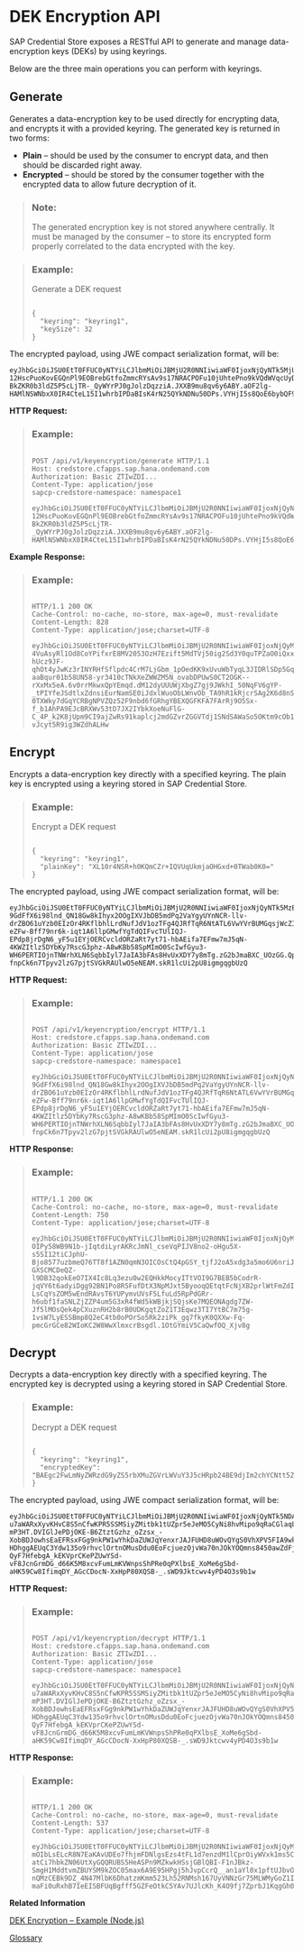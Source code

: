 <!-- loio56d5bafad3e2401abdbfe4cfd2b221fb -->

# DEK Encryption API

SAP Credential Store exposes a RESTful API to generate and manage data-encryption keys \(DEKs\) by using keyrings.

Below are the three main operations you can perform with keyrings.



<a name="loio56d5bafad3e2401abdbfe4cfd2b221fb__section_generate"/>

## Generate

Generates a data-encryption key to be used directly for encrypting data, and encrypts it with a provided keyring. The generated key is returned in two forms:

-   **Plain** – should be used by the consumer to encrypt data, and then should be discarded right away.
-   **Encrypted** – should be stored by the consumer together with the encrypted data to allow future decryption of it.

> ### Note:  
> The generated encryption key is not stored anywhere centrally. It must be managed by the consumer – to store its encrypted form properly correlated to the data encrypted with the key.

> ### Example:  
> Generate a DEK request
> 
> ```
> 
> {
>   "keyring": "keyring1",
>   "keySize": 32
> }
> ```

The encrypted payload, using JWE compact serialization format, will be:

```
eyJhbGciOiJSU0EtT0FFUC0yNTYiLCJlbmMiOiJBMjU2R0NNIiwiaWF0IjoxNjQyNTk5MjUxfQ.cNfiDj1N5fJ2aDzDLRkt9S0RHlddssAxUxNp4PeyP6rP4EM2lyzV3kZIFMRAs9A2GM6DNx7GWx8CiezyHGxduhBCjOTJdRJgJDbiyXnuvXOXb5L7nIhM8cRRLWzthdW94GJVmhxYQAXHZwO8fxVX7SBEaF70_lg2rUGOMZcoieEeRIqFEjaCg2UoRLrEdmaGxAff91EeKNNDC9r-12HscPuoKovEGQnPl9EOBrebGtfoZmmcRYsAv9s17NRACPOFu10jUhtePno9kVQdWVqcUyDKufcJ7_V323UWtu7KOwrS5-BkZKR0b3ldZ5P5cLjTR-_QyWYrPJ0gJolzDqzziA.JXXB9mu8qv6y6ABY.aOF2lg-HAMlNSWNbxX0IR4CteL15I1whrbIPDaBIsK4rN25QYkNDNu50DPs.VYHjI5s8QoE6bybQF9PZAA
```

**HTTP Request:**

> ### Example:  
> ```
> 
> POST /api/v1/keyencryption/generate HTTP/1.1
> Host: credstore.cfapps.sap.hana.ondemand.com
> Authorization: Basic ZTIwZDI...
> Content-Type: application/jose
> sapcp-credstore-namespace: namespace1
> 
> eyJhbGciOiJSU0EtT0FFUC0yNTYiLCJlbmMiOiJBMjU2R0NNIiwiaWF0IjoxNjQyNTk5MjUxfQ.cNfiDj1N5fJ2aDzDLRkt9S0RHlddssAxUxNp4PeyP6rP4EM2lyzV3kZIFMRAs9A2GM6DNx7GWx8CiezyHGxduhBCjOTJdRJgJDbiyXnuvXOXb5L7nIhM8cRRLWzthdW94GJVmhxYQAXHZwO8fxVX7SBEaF70_lg2rUGOMZcoieEeRIqFEjaCg2UoRLrEdmaGxAff91EeKNNDC9r-12HscPuoKovEGQnPl9EOBrebGtfoZmmcRYsAv9s17NRACPOFu10jUhtePno9kVQdWVqcUyDKufcJ7_V323UWtu7KOwrS5-BkZKR0b3ldZ5P5cLjTR-_QyWYrPJ0gJolzDqzziA.JXXB9mu8qv6y6ABY.aOF2lg-HAMlNSWNbxX0IR4CteL15I1whrbIPDaBIsK4rN25QYkNDNu50DPs.VYHjI5s8QoE6bybQF9PZAA
> ```

**Example Response:**

> ### Example:  
> ```
> 
> HTTP/1.1 200 OK
> Cache-Control: no-cache, no-store, max-age=0, must-revalidate
> Content-Length: 828
> Content-Type: application/jose;charset=UTF-8
> 
> eyJhbGciOiJSU0EtT0FFUC0yNTYiLCJlbmMiOiJBMjU2R0NNIiwiaWF0IjoxNjQyMTQ4OTI1fQ.fhXK4g7-4VuAsyRl1Od8CoYPifxrE8MV2053OzH7Ezift5MdTVj50ig2Sd3Y0quTPZaO0iQxxNHzQxato-hUcz9JF-qhOt4yJwKz3rINYRHfSflpdc4CrM7LjGbm_1pOedKK9xUvuWbTyqL3JIDRlSDp5GqvU3WWriE76qLXzGieN8FFT26JJTivbFni6uv_GfUusM8Qr3h1mnhcHj_EEm5FuqSmKQw4O3GGilDPXGgip0SG7fh65T1BHqQ9fOEkicz5UqUBhMOAKzIFJ3TOgOQ-aaBqur01b58UN58-yr3410cTNkXeZWWZM5N_ovabDPUwS0CT2OGK--rXxMx5eA.6v0rrMkwxQpYEmqd.dM12dyUUUWjXbgZ7gj9JWkhI_50NqFV6gYP-_tPIYfeJSdtlxZdnsiEurNamSE0iJdxlWuoObLWnvOb_TA9hR1kRjcrSAg2K6d8nSVOyX_yCqWnnHbP3Q-0TXWky7dGqYCRBgNPVZQz52F9nbd6fGRhgYBEXQGFKFA7FArRj9O5Sx-f_b1AhPA9EJcBRXWv53tD7JX2IYbkXoeNuFlG-C_4P_k2K8jUpm9CI9ajZwRs91kaplcj2mdGZvrZGGVTdj1SNdSAWaSo5OKtm9cOb1qESemkhJ6SoV58OsPFigJeUI8lGPhp45shNna4NMiKJUODo9VvcWxaxwmqteSJXoDSbPp9cgYnjTUNgVwq4pWWZwUYMbA.M9-vJcyt5R9ig3WZdhALHw
> 
> ```



<a name="loio56d5bafad3e2401abdbfe4cfd2b221fb__section_encrypt"/>

## Encrypt

Encrypts a data-encryption key directly with a specified keyring. The plain key is encrypted using a keyring stored in SAP Credential Store.

> ### Example:  
> Encrypt a DEK request
> 
> ```
> 
> {
>   "keyring": "keyring1",
>   "plainKey": "XL10r4NSR+h0KQmCZr+IQVUqUkmjaOHGxd+0TWab0K0="
> }
> ```

The encrypted payload, using JWE compact serialization format, will be:

```
eyJhbGciOiJSU0EtT0FFUC0yNTYiLCJlbmMiOiJBMjU2R0NNIiwiaWF0IjoxNjQyNTk5MzE3fQ.GUvqHlh-9GdFfX6i98lnd_QN18Gw8kIhyx2OOgIXVJbDB5mdPq2VaYgyUYnNCR-llv-drZBO61uYzb0EIzOr4RKflbhlLrdNufJdV1ozTFg4QJRfTqR6NtATL6VwYVrBUMGqsjWcZI-eZFw-Bff79nr6k-iqt1A6llpGMwfYgTdQIFvcTUlIQJ-EPdp8jrDgN6_yF5u1EYjOERCvcldORZaRt7yt71-hbAEifa7EFmw7mJ5qN-4KWZItlz5DYbKy7RscG3phz-A8wKBb58SpMImO0ScIwfGyu3-WH6PERTIOjnTNWrhXLN6SqbbIyl7JaIA3bFAs8HvUxXDY7y8mTg.zG2bJmaBXC_UOzGG.QpyAmrSbtqv9AASF53JdkFpMwZ6a8GlI08WfGXQ6Rnbtw7KmvtCNkmHsvQEvGgvOQP7ES24vVQ4z4l4hGK-fnpCk6n7Tpyv2lzG7pjtSVGkRAUlwO5eNEAM.skR1lcUi2pU8igmgqgbUzQ
```

**HTTP Request:**

> ### Example:  
> ```
> 
> POST /api/v1/keyencryption/encrypt HTTP/1.1
> Host: credstore.cfapps.sap.hana.ondemand.com
> Authorization: Basic ZTIwZDI...
> Content-Type: application/jose
> sapcp-credstore-namespace: namespace1
> 
> eyJhbGciOiJSU0EtT0FFUC0yNTYiLCJlbmMiOiJBMjU2R0NNIiwiaWF0IjoxNjQyNTk5MzE3fQ.GUvqHlh-9GdFfX6i98lnd_QN18Gw8kIhyx2OOgIXVJbDB5mdPq2VaYgyUYnNCR-llv-drZBO61uYzb0EIzOr4RKflbhlLrdNufJdV1ozTFg4QJRfTqR6NtATL6VwYVrBUMGqsjWcZI-eZFw-Bff79nr6k-iqt1A6llpGMwfYgTdQIFvcTUlIQJ-EPdp8jrDgN6_yF5u1EYjOERCvcldORZaRt7yt71-hbAEifa7EFmw7mJ5qN-4KWZItlz5DYbKy7RscG3phz-A8wKBb58SpMImO0ScIwfGyu3-WH6PERTIOjnTNWrhXLN6SqbbIyl7JaIA3bFAs8HvUxXDY7y8mTg.zG2bJmaBXC_UOzGG.QpyAmrSbtqv9AASF53JdkFpMwZ6a8GlI08WfGXQ6Rnbtw7KmvtCNkmHsvQEvGgvOQP7ES24vVQ4z4l4hGK-fnpCk6n7Tpyv2lzG7pjtSVGkRAUlwO5eNEAM.skR1lcUi2pU8igmgqgbUzQ
> ```

**HTTP Response:**

> ### Example:  
> ```
> 
> HTTP/1.1 200 OK
> Cache-Control: no-cache, no-store, max-age=0, must-revalidate
> Content-Length: 750
> Content-Type: application/jose;charset=UTF-8
> 
> eyJhbGciOiJSU0EtT0FFUC0yNTYiLCJlbmMiOiJBMjU2R0NNIiwiaWF0IjoxNjQyMTQ5NDI4fQ.Wkg6dbrJQ9nMJwuLDDK-OIPy58WB9N1b-jIqtdiLyrAKRcJmNl_cseVqPIJV8no2-oHgu5X-s5SI12tiCJphU-Bjo8577uzbmeQ76TT8f1AZN0qmN3OICOsCtQ4pGSY_tjfJ2oA5xdg3a5mo6U6nriJ7uQZhmfIyzzIww_fKqFtYf7va-GXSCMCDeQZ-l9DB32qokEeO7IX4Ic8Lq3ezu0w2EQHkkMocyITtVOI9G7BEB5bCodrR-jqVY6t6adyiDgg92BN1Po8R5FufDtX3NpMJxt5ByooqQEtqtFcNjXB2prlWtFmZdINIaI_NnbisMBVWnLGNBFJfiG6HaRLrFg.T2pe2_xu4v3BC1OS.Htorgla3GRyvjBVk1v8LlJbmH2rPcnbM7EBRMKrwg764Nd9Pk6Ck-LsCqYsZOM5wEndRAvsT6YUPymvUVsF5LfuLd5RpPdGRr-h6ubf1faSNLZjZZP4um5G3xR4fWd5kWBjkjSQjsKe7MQEONAgdg7ZW-Jf5lMOsQek4pCXuznRH2b8rB0UDKgqtZoZ1T3Eqwz3TI7YtBC7m75g-1vsW7LyESSBmp8Q2eC4tb0oPOrSo5Rk2ziPk_gq7fkyK0QXXw-Fq-pmcGrGCe82WIoKC2W8WwXlmxcrBsgdl.1OtGYmiV5CaQwfOQ_Xjv8g
> ```



<a name="loio56d5bafad3e2401abdbfe4cfd2b221fb__section_decrypt"/>

## Decrypt

Decrypts a data-encryption key directly with a specified keyring. The encrypted key is decrypted using a keyring stored in SAP Credential Store.

> ### Example:  
> Decrypt a DEK request
> 
> ```
> 
> {
>   "keyring": "keyring1",
>   "encryptedKey": "BAEgc2FwLmNyZWRzdG9yZS5rbXMuZGVrLWVuY3J5cHRpb24BE9djIm2chYCNtt5ZriRvM1E6wR/E6woX3gc7ChFbL8YAAAAKa2V5cmluZzE6MAAAAEAAAAAASViYokKTwiMAAAAAPaLCQtriSitVH5pIDNoVVjHsF05+CUdkVW1T3TdfZDRMncZ/62ES/Nyeyi3kxQ3s"
> }
> ```

The encrypted payload, using JWE compact serialization format, will be:

```
eyJhbGciOiJSU0EtT0FFUC0yNTYiLCJlbmMiOiJBMjU2R0NNIiwiaWF0IjoxNjQyNTk5NDAzfQ.f5giCHScezBssUsGWL2fKCJbnNMs7mXAp5yldvQ3enwdrnzDLFDOLkF3PfHVVdDWrx7XvTgrQOjGm5xeQpI4VwLWOFwlDOhMMAR054Pb72TrDav1G-u7aWARxXyvKHvC8S5nCfwKPR5SSMSiyZMitbk1tUZpr5eJeMO5CyNi8hvMipo9qRaCGlaqLtzkjMDem0tsJkhaQ2uFV4EElhaYBvge6dwXq632zW9lbIdCmY_LWRKXnZZQCHsLBdCjXhFo_alWOrHZrszCnQqJuKItkY6PK6DSSlwL_TdkoIiYfGMRtfveP0esmNP_bUZ4vztTfHn5Xv6yNfe9ufyRWDpfCQ.ImgpFz_EZV-mP3HT.DVIGlJePDjOKE-B6ZtztGzhz_oZzsx_-XobBDJowhsEaEFRsxFGg9nkPW1wYhkDaZUWJqYenxrJAJFUHD8uWOvQYgS0VhXPV5FIA9wkiorPmX39s-HDhggAEUqC3Ydw135o9rhvclOrtnOMusDdu0EoFcjuezOjvWa70nJOkYOQmns8450awZdFj9EzvglobUFFYLVM7biQBTS40-QyF7HfebgA_kEKVprCKePZUwYSd-vF8JcnGrmDG_d66K5M8xcvFumLmKVWnpsShPRe0qPXlbsE_XoMe6gSbd-aHK59Cw8IfimqDY_AGcCDocN-XxHpP80XQSB-_.sWD9Jktcwv4yPD4O3s9b1w
```

**HTTP Request:**

> ### Example:  
> ```
> 
> POST /api/v1/keyencryption/decrypt HTTP/1.1
> Host: credstore.cfapps.sap.hana.ondemand.com
> Authorization: Basic ZTIwZDI...
> Content-Type: application/jose
> sapcp-credstore-namespace: namespace1
> 
> eyJhbGciOiJSU0EtT0FFUC0yNTYiLCJlbmMiOiJBMjU2R0NNIiwiaWF0IjoxNjQyNTk5NDAzfQ.f5giCHScezBssUsGWL2fKCJbnNMs7mXAp5yldvQ3enwdrnzDLFDOLkF3PfHVVdDWrx7XvTgrQOjGm5xeQpI4VwLWOFwlDOhMMAR054Pb72TrDav1G-u7aWARxXyvKHvC8S5nCfwKPR5SSMSiyZMitbk1tUZpr5eJeMO5CyNi8hvMipo9qRaCGlaqLtzkjMDem0tsJkhaQ2uFV4EElhaYBvge6dwXq632zW9lbIdCmY_LWRKXnZZQCHsLBdCjXhFo_alWOrHZrszCnQqJuKItkY6PK6DSSlwL_TdkoIiYfGMRtfveP0esmNP_bUZ4vztTfHn5Xv6yNfe9ufyRWDpfCQ.ImgpFz_EZV-mP3HT.DVIGlJePDjOKE-B6ZtztGzhz_oZzsx_-XobBDJowhsEaEFRsxFGg9nkPW1wYhkDaZUWJqYenxrJAJFUHD8uWOvQYgS0VhXPV5FIA9wkiorPmX39s-HDhggAEUqC3Ydw135o9rhvclOrtnOMusDdu0EoFcjuezOjvWa70nJOkYOQmns8450awZdFj9EzvglobUFFYLVM7biQBTS40-QyF7HfebgA_kEKVprCKePZUwYSd-vF8JcnGrmDG_d66K5M8xcvFumLmKVWnpsShPRe0qPXlbsE_XoMe6gSbd-aHK59Cw8IfimqDY_AGcCDocN-XxHpP80XQSB-_.sWD9Jktcwv4yPD4O3s9b1w
> 
> ```

**HTTP Response:**

> ### Example:  
> ```
> 
> HTTP/1.1 200 OK
> Cache-Control: no-cache, no-store, max-age=0, must-revalidate
> Content-Length: 537
> Content-Type: application/jose;charset=UTF-8
> 
> eyJhbGciOiJSU0EtT0FFUC0yNTYiLCJlbmMiOiJBMjU2R0NNIiwiaWF0IjoxNjQyMTQ5ODQxfQ.ajaYBvnDIB6-mOIbLsELcR8N7EaKAvUDEo7fhjmFDNlgsEzs4tFL1d7enzdM1lCprOiyWVxk1ms5COr8J18dN-atCi7hbkZN06UtXyGQQRUBS5HeASPn9MZkwkHSsjGBlQBI-F1nJBkz-SmgH1MddtvmZBUYSM9kZOC05max6A9E95HPgj5hJvpCcrQ__an1aYl0x1pftUJbvOSprLXsiTNAaOIzyg8Ore1e7sD0otcyA8IkH2TfgCW72qoKnNQxbD-nQMzCEBk9DZ_4N47MlbK6DhatzmKmm523Lh52RNMsh167UyVNNzGr75MLWMyGoZ1IllM229NqUvH8i8fg7A.06IE_Q0JzUzkbac3.G5-maFi0uRxhB7IeEISBFUqBgfff5GZFeOtkC5YAv7UJlcKh_K4O9fj7ZprbJ1KqgGh03ZghYhyfDaA.59ZJmbYpHFMaeUB7h6MpMA
> ```

**Related Information**  


[DEK Encryption – Example \(Node.js\)](dek-encryption-example-node-js-ffd1639.md "Use the provided JavaScript code to encrypt data encryption keys (DEKs) with keyrings from service instances.")

[Glossary](../glossary-3f42ec0.md "Learn more about terms and abbreviations in SAP Credential Store.")

